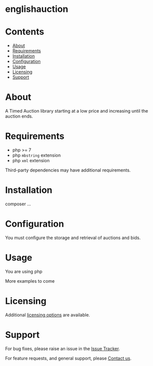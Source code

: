 
englishauction
==============

Contents
========

* [About](#about)
* [Requirements](#requirements)
* [Installation](#installation)
* [Configuration](#configuration)
* [Usage](#usage)
* [Licensing](#licensing)
* [Support](#support)

# About
A Timed Auction library starting at a low price and increasing until the auction ends.

# Requirements
- php >= 7
- php `mbstring` extension
- php `xml` extension


Third-party dependencies may have additional requirements.

# Installation
composer ...


# Configuration
You must configure the storage and retrieval of auctions and bids.

# Usage
You are using php


More examples to come

# Licensing
Additional [licensing options][licensing] are available.

# Support
For bug fixes, please raise an issue in the [Issue Tracker][bugs].

For feature requests, and general support, please [Contact us][contact].



[bugs]: https://github.com/mindpowered/english-auction-php/issues
[contact]: https://mindpowered.dev/support.html?ref=english-auction-php/
[docs]: https://mindpowered.github.io/english-auction-php/
[licensing]: https://mindpowered.dev/?ref=english-auction-php
